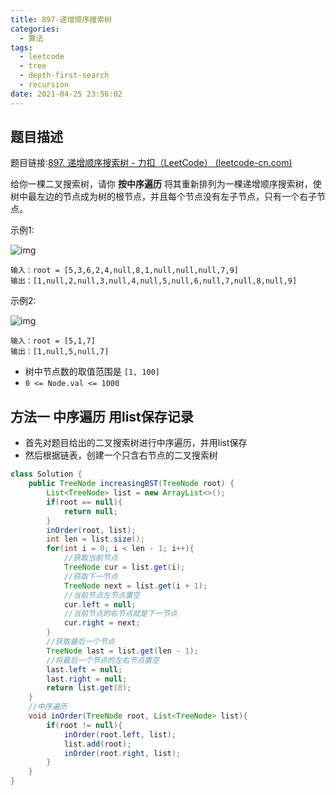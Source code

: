 ```yaml
---
title: 897-递增顺序搜索树
categories:
  - 算法
tags:
  - leetcode
  - tree
  - depth-first-search
  - recursion
date: 2021-04-25 23:56:02
---
```


## 题目描述

题目链接:[897. 递增顺序搜索树 - 力扣（LeetCode） (leetcode-cn.com)](https://leetcode-cn.com/problems/increasing-order-search-tree/)

给你一棵二叉搜索树，请你 **按中序遍历** 将其重新排列为一棵递增顺序搜索树，使树中最左边的节点成为树的根节点，并且每个节点没有左子节点，只有一个右子节点。

示例1:

![img](https://assets.leetcode.com/uploads/2020/11/17/ex1.jpg)

```
输入：root = [5,3,6,2,4,null,8,1,null,null,null,7,9]
输出：[1,null,2,null,3,null,4,null,5,null,6,null,7,null,8,null,9]
```



示例2:

![img](https://assets.leetcode.com/uploads/2020/11/17/ex2.jpg)

```
输入：root = [5,1,7]
输出：[1,null,5,null,7]
```

- 树中节点数的取值范围是 `[1, 100]`
- `0 <= Node.val <= 1000`





## 方法一 中序遍历 用list保存记录

- 首先对题目给出的二叉搜索树进行中序遍历，并用list保存
- 然后根据链表，创建一个只含右节点的二叉搜索树

```java
class Solution {
    public TreeNode increasingBST(TreeNode root) {
        List<TreeNode> list = new ArrayList<>();
        if(root == null){
            return null;
        }
        inOrder(root, list);
        int len = list.size();
        for(int i = 0; i < len - 1; i++){
            //获取当前节点
            TreeNode cur = list.get(i);
            //获取下一节点
            TreeNode next = list.get(i + 1);
            //当前节点左节点置空
            cur.left = null;
            //当前节点的右节点就是下一节点
            cur.right = next;
        }
        //获取最后一个节点
        TreeNode last = list.get(len - 1);
        //将最后一个节点的左右节点置空
        last.left = null;
        last.right = null; 
        return list.get(0);
    }
    //中序遍历
    void inOrder(TreeNode root, List<TreeNode> list){
        if(root != null){
            inOrder(root.left, list);
            list.add(root);
            inOrder(root.right, list);
        }
    }
}
```

